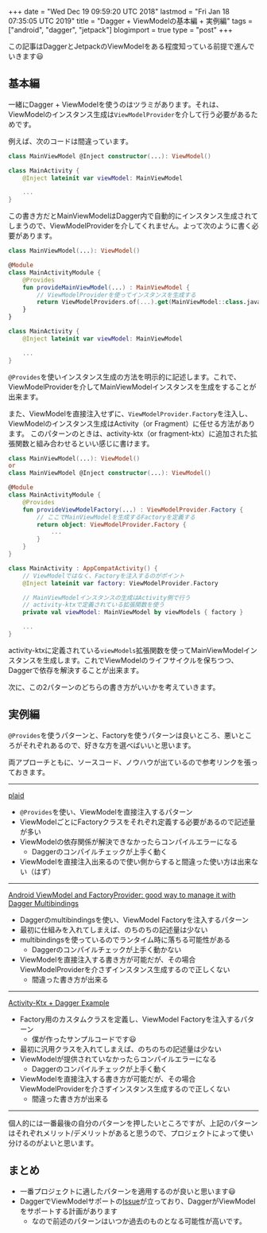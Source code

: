 +++
date = "Wed Dec 19 09:59:20 UTC 2018"
lastmod = "Fri Jan 18 07:35:05 UTC 2019"
title = "Dagger + ViewModelの基本編 + 実例編"
tags = ["android", "dagger", "jetpack"]
blogimport = true
type = "post"
+++

この記事はDaggerとJetpackのViewModelをある程度知っている前提で進んでいきます😃

## 基本編

一緒にDagger + ViewModelを使うのはツラミがあります。それは、ViewModelのインスタンス生成は`ViewModelProvider`を介して行う必要があるためです。

例えば、次のコードは間違っています。

```kotlin
class MainViewModel @Inject constructor(...): ViewModel()

class MainActivity {
    @Inject lateinit var viewModel: MainViewModel

    ...
}
```

この書き方だとMainViewModelはDagger内で自動的にインスタンス生成されてしまうので、ViewModelProviderを介してくれません。よって次のように書く必要があります。

```kotlin
class MainViewModel(...): ViewModel()

@Module
class MainActivityModule {
    @Provides
    fun provideMainViewModel(...) : MainViewModel {
        // ViewModelProviderを使ってインスタンスを生成する
        return ViewModelProviders.of(...).get(MainViewModel::class.java)
    }
}

class MainActivity {
    @Inject lateinit var viewModel: MainViewModel

    ...
}
```

`@Provides`を使いインスタンス生成の方法を明示的に記述します。これで、ViewModelProviderを介してMainViewModelインスタンスを生成をすることが出来ます。

また、ViewModelを直接注入せずに、`ViewModelProvider.Factory`を注入し、ViewModelのインスタンス生成はActivity（or Fragment）に任せる方法があります。
このパターンのときは、activity-ktx（or fragment-ktx）に追加された拡張関数と組み合わせるといい感じに書けます。

```kotlin
class MainViewModel(...): ViewModel()
or
class MainViewModel @Inject constructor(...): ViewModel()

@Module
class MainActivityModule {
    @Provides
    fun provideViewModelFactory(...) : ViewModelProvider.Factory {
        // ここでMainViewModelを生成するFactoryを定義する
        return object: ViewModelProvider.Factory {
            ...
        }
    }
}

class MainActivity : AppCompatActivity() {
    // ViewModelではなく、Factoryを注入するのがポイント
    @Inject lateinit var factory: ViewModelProvider.Factory

    // MainViewModelインスタンスの生成はActivity側で行う
    // activity-ktxで定義されている拡張関数を使う
    private val viewModel: MainViewModel by viewModels { factory }

    ...
}
```

activity-ktxに定義されている`viewModels`拡張関数を使ってMainViewModelインスタンスを生成します。これでViewModelのライフサイクルを保ちつつ、Daggerで依存を解決することが出来ます。

次に、この2パターンのどちらの書き方がいいかを考えていきます。

## 実例編

`@Provides`を使うパターンと、Factoryを使うパターンは良いところ、悪いところがそれぞれあるので、好きな方を選べばいいと思います。

両アプローチともに、ソースコード、ノウハウが出ているので参考リンクを張っておきます。

---

[plaid](https://github.com/nickbutcher/plaid/blob/master/dribbble/src/main/java/io/plaidapp/dribbble/dagger/DribbbleModule.kt#L43)

- `@Provides`を使い、ViewModelを直接注入するパターン
- ViewModelごとにFactoryクラスをそれぞれ定義する必要があるので記述量が多い
- ViewModelの依存関係が解決できなかったらコンパイルエラーになる
    - Daggerのコンパイルチェックが上手く動く
- ViewModelを直接注入出来るので使い側からすると間違った使い方は出来ない（はず）

---

[Android ViewModel and FactoryProvider: good way to manage it with Dagger Multibindings](https://medium.com/@marco_cattaneo/android-viewmodel-and-factoryprovider-good-way-to-manage-it-with-dagger-2-d9e20a07084c)

- Daggerのmultibindingsを使い、ViewModel Factoryを注入するパターン
- 最初に仕組みを入れてしまえば、のちのちの記述量は少ない
- multibindingsを使っているのでランタイム時に落ちる可能性がある
    - Daggerのコンパイルチェックが上手く動かない
- ViewModelを直接注入する書き方が可能だが、その場合ViewModelProviderを介さずインスタンス生成するので正しくない
    - 間違った書き方が出来る

---

[Activity-Ktx + Dagger Example](https://github.com/satoshun-android-example/ActivityKtxDaggerExample/tree/master/app/src/main/java/com/github/satoshun/example/sample)

- Factory用のカスタムクラスを定義し、ViewModel Factoryを注入するパターン
    - 僕が作ったサンプルコードです😃　
- 最初に汎用クラスを入れてしまえば、のちのちの記述量は少ない
- ViewModelが提供されていなかったらコンパイルエラーになる
    - Daggerのコンパイルチェックが上手く動く
- ViewModelを直接注入する書き方が可能だが、その場合ViewModelProviderを介さずインスタンス生成するので正しくない
    - 間違った書き方が出来る

---

個人的には一番最後の自分のパターンを押したいところですが、上記のパターンはそれぞれメリット/デメリットがあると思うので、プロジェクトによって使い分けるのがよいと思います。

## まとめ

- 一番プロジェクトに適したパターンを適用するのが良いと思います😃
- DaggerでViewModelサポートの[Issue](https://github.com/google/dagger/issues/1271)が立っており、DaggerがViewModelをサポートする計画があります
    - なので前述のパターンはいつか過去のものとなる可能性が高いです。
